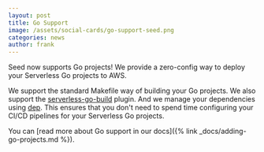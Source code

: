 ```yaml
---
layout: post
title: Go Support
image: /assets/social-cards/go-support-seed.png
categories: news
author: frank
---
```


Seed now supports Go projects! We provide a zero-config way to deploy your Serverless Go projects to AWS.

We support the standard Makefile way of building your Go projects. We also support the [serverless-go-build](https://github.com/sean9keenan/serverless-go-build) plugin. And we manage your dependencies using [dep](https://github.com/golang/dep). This ensures that you don't need to spend time configuring your CI/CD pipelines for your Serverless Go projects.

You can [read more about Go support in our docs]({% link _docs/adding-go-projects.md %}).
